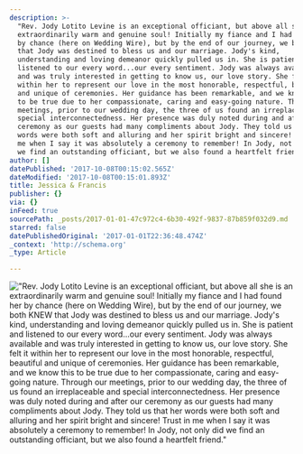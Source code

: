 ```yaml
---
description: >-
  "Rev. Jody Lotito Levine is an exceptional officiant, but above all she is an
  extraordinarily warm and genuine soul! Initially my fiance and I had found her
  by chance (here on Wedding Wire), but by the end of our journey, we both KNEW
  that Jody was destined to bless us and our marriage. Jody's kind,
  understanding and loving demeanor quickly pulled us in. She is patient and
  listened to our every word...our every sentiment. Jody was always available
  and was truly interested in getting to know us, our love story. She felt it
  within her to represent our love in the most honorable, respectful, beautiful
  and unique of ceremonies. Her guidance has been remarkable, and we know this
  to be true due to her compassionate, caring and easy-going nature. Through our
  meetings, prior to our wedding day, the three of us found an irreplaceable and
  special interconnectedness. Her presence was duly noted during and after our
  ceremony as our guests had many compliments about Jody. They told us that her
  words were both soft and alluring and her spirit bright and sincere! Trust in
  me when I say it was absolutely a ceremony to remember! In Jody, not only did
  we find an outstanding officiant, but we also found a heartfelt friend."
author: []
datePublished: '2017-10-08T00:15:02.565Z'
dateModified: '2017-10-08T00:15:01.893Z'
title: Jessica & Francis
publisher: {}
via: {}
inFeed: true
sourcePath: _posts/2017-01-01-47c972c4-6b30-492f-9837-87b859f032d9.md
starred: false
datePublishedOriginal: '2017-01-01T22:36:48.474Z'
_context: 'http://schema.org'
_type: Article

---
```

!["Rev. Jody Lotito Levine is an exceptional officiant, but above all she is an extraordinarily warm and genuine soul! Initially my fiance and I had found her by chance (here on Wedding Wire), but by the end of our journey, we both KNEW that Jody was destined to bless us and our marriage. Jody's kind, understanding and loving demeanor quickly pulled us in. She is patient and listened to our every word...our every sentiment. Jody was always available and was truly interested in getting to know us, our love story. She felt it within her to represent our love in the most honorable, respectful, beautiful and unique of ceremonies. Her guidance has been remarkable, and we know this to be true due to her compassionate, caring and easy-going nature. Through our meetings, prior to our wedding day, the three of us found an irreplaceable and special interconnectedness. Her presence was duly noted during and after our ceremony as our guests had many compliments about Jody. They told us that her words were both soft and alluring and her spirit bright and sincere! Trust in me when I say it was absolutely a ceremony to remember! In Jody, not only did we find an outstanding officiant, but we also found a heartfelt friend."](https://the-grid-user-content.s3-us-west-2.amazonaws.com/6716c3e6-5cd3-45b2-982f-d9ee9e326459.jpg)